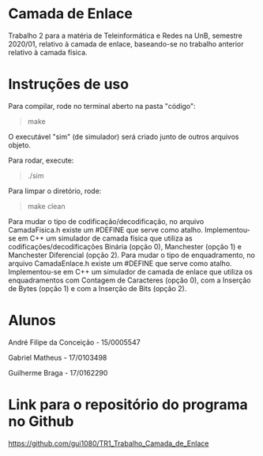 # Camada de Enlace

Trabalho 2 para a matéria de Teleinformática e Redes na UnB, semestre 2020/01, relativo à camada de enlace, baseando-se no trabalho anterior relativo à camada física.

# Instruções de uso

Para compilar, rode no terminal aberto na pasta "código":

> make

O executável "sim" (de simulador) será criado junto de outros arquivos objeto.

Para rodar, execute:

> ./sim

Para limpar o diretório, rode:

> make clean

Para mudar o tipo de codificação/decodificação, no arquivo CamadaFisica.h existe um #DEFINE que serve como atalho. Implementou-se em C++ um simulador de camada física que utiliza as codificações/decodificações Binária (opção 0), Manchester (opção 1) e Manchester Diferencial (opção 2). Para mudar o tipo de enquadramento, no arquivo CamadaEnlace.h existe um #DEFINE que serve como atalho. Implementou-se em C++ um simulador de camada de enlace que utiliza os enquadramentos com Contagem de Caracteres (opção 0), com a Inserção de Bytes (opção 1) e com a Inserção de Bits (opção 2).


# Alunos

André Filipe da Conceição - 15/0005547

Gabriel Matheus - 17/0103498

Guilherme Braga - 17/0162290


# Link para o repositório do programa no Github

https://github.com/gui1080/TR1_Trabalho_Camada_de_Enlace
